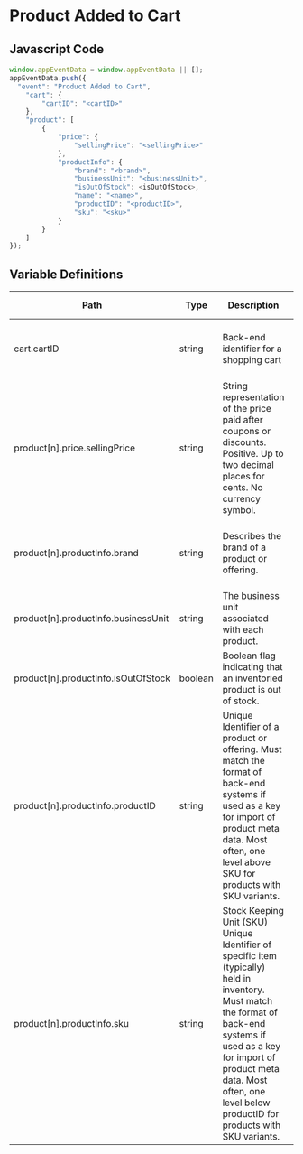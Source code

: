 # Product Added to Cart

### 

## Javascript Code
```js
window.appEventData = window.appEventData || [];
appEventData.push({
  "event": "Product Added to Cart",
    "cart": {
        "cartID": "<cartID>"
    },
    "product": [
        {
            "price": {
                "sellingPrice": "<sellingPrice>"
            },
            "productInfo": {
                "brand": "<brand>",
                "businessUnit": "<businessUnit>",
                "isOutOfStock": <isOutOfStock>,
                "name": "<name>",
                "productID": "<productID>",
                "sku": "<sku>"
            }
        }
    ]
});
```

## Variable Definitions

|Path|Type|Description|Example|Pattern|Min Length|Max Length|Minimum|Maximum|Multiple Of|
| --- | --- | --- | --- | --- | --- | --- | --- | --- | --- |
|cart.cartID|string|Back-end identifier for a shopping cart|12345, 435678, 34567, XCV456, XCV876|||||||
|product[n].price.sellingPrice|string|String representation of the price paid after coupons or discounts. Positive. Up to two decimal places for cents. No currency symbol.|200, 29.99, 50, 0|^[0-9]*(\.[0-9]{1,2})?$||||||
|product[n].productInfo.brand|string|Describes the brand of a product or offering.|Ford, Chevrolet, Dodge, Levis, Columbia, Patagonia|||||||
|product[n].productInfo.businessUnit|string|The business unit associated with each product.|Apparel, Shoes, Home|||||||
|product[n].productInfo.isOutOfStock|boolean|Boolean flag indicating that an inventoried product is out of stock. |TRUE, FALSE|||||||
|product[n].productInfo.productID|string|Unique Identifier of a product or offering.  Must match the format of back-end systems if used as a key for import of product meta data. Most often, one level above SKU for products with SKU variants. |155, 65588, 987764448|||||||
|product[n].productInfo.sku|string|Stock Keeping Unit \(SKU\) Unique Identifier of specific item \(typically\) held in inventory.  Must match the format of back-end systems if used as a key for import of product meta data. Most often, one level below productID for products with SKU variants. |34567890, 4567890, 00155-large-cornflower|||||||




